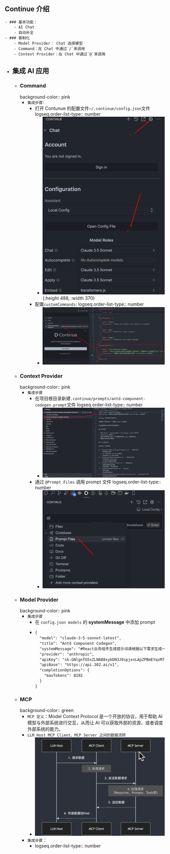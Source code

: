 ## Continue 介绍
	- ### 基本功能：
		- AI Chat
		- 自动补全
	- ### 客制化
		- Model Provider： Chat 选择模型
		- Command：在 Chat 中通过`/`来调用
		- Context Provider：在 Chat 中通过`@`来调用
- ## 集成 AI 应用
	- ### Command
	  background-color:: pink
		- `集成步骤`:
			- 打开 Contunue 的配置文件`~/.continue/config.json`文件
			  logseq.order-list-type:: number
				- ![image.png](../assets/image_1742393253128_0.png){:height 488, :width 370}
			- 配置`customCommands`:
			  logseq.order-list-type:: number
				- ![image.png](../assets/image_1742393742012_0.png)
	- ### Context Provider
	  background-color:: pink
		- `集成步骤`
			- 在项目根目录新建`.continue/prompts/antd-component-codegen.prompt`文件
			  logseq.order-list-type:: number
				- ![image.png](../assets/image_1742395372067_0.png)
			- 通过 `@Prompt Files` 调用 prompt 文件
			  logseq.order-list-type:: number
				- ![image.png](../assets/image_1742395473929_0.png)
	- ### Model Provider
	  background-color:: pink
		- `集成步骤`
			- 在 `config.json models` 的 **systemMessage** 中添加 prompt
			- ```markdown
			  {
			    "model": "claude-3-5-sonnet-latest",
			    "title": "Antd Component Codegen",
			    "systemMessage": "#React业务组件生成提示词请根据以下需求生成一个完整的React业务组件：[在这里描述设计稿或自然语言需求]##技术要求-使用React+TailwindCSS+AntDesign(antd)技术栈-TypeScript类型定义-组件必须是纯展示组件，所有数据操作通过props暴露给外部-遵循前后端状态分离原则##文件结构要求请生成以下文件结构：1.`[ComponentName]/[ComponentName].tsx`-主组件文件-使用函数式组件-从interface.ts导入类型定义-实现组件的UI和交互逻辑2.`[ComponentName]/interface.ts`-类型定义文件-定义组件的props接口-定义组件内部使用的类型3.`[ComponentName]/helpers.ts`-工具函数文件-抽离可复用的业务逻辑-纯函数实现，不包含副作用4.`[ComponentName]/index.ts`-导出文件-导出主组件-导出相关类型定义5.`[ComponentName]/[ComponentName].stories.tsx`-Storybook文件-包含组件的基础用法示例-展示不同props组合的效果##Props设计要求-所有异步操作（如数据获取、提交）都通过回调函数形式的props暴露-使用TypeScript为所有props提供完整的类型定义-props命名要符合业务语义-必要时提供默认值##样式要求-优先使用TailwindCSS类名-合理使用AntDesign组件-遵循响应式设计原则-注意组件间距和对齐##代码规范-使用ESLint推荐配置-组件和函数使用PascalCase命名-props和变量使用camelCase命名-代码需要适当的注释说明请根据以上要求，生成完整的组件代码。生成的代码应当：1.可以直接运行2.包含必要的类型定义3.包含基础的错误处理4.提供清晰的props文档",
			    "provider": "anthropic",
			    "apiKey": "sk-GNlgnfG5sZLN6B8xykDN3J0spjxnLApZPBmEYqxM7KpPoVrY",
			    "apiBase": "https://api.302.ai/v1",
			    "completionOptions": {
			      "maxTokens": 8192
			    }
			  }
			  ```
	- ### MCP
	  background-color:: green
		- `MCP 定义`：Model Context Protocol 是一个开放的协议，用于帮助 AI 模型与外部系统进行交互，从而让 AI 可以获取外部的资源，或者调度外部系统的能力。
		- `LLM Host MCP Client、MCP Server 之间的数据流转`
			- ![image.png](../assets/image_1742483931308_0.png)
		- `集成步骤`：
			- logseq.order-list-type:: number